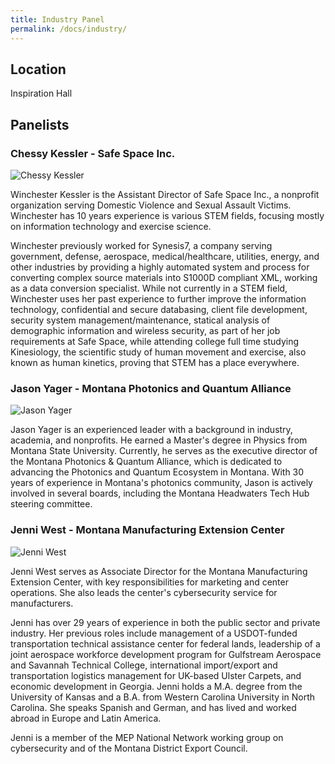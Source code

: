 ```yaml
---
title: Industry Panel
permalink: /docs/industry/
---
```


## Location

Inspiration Hall

## Panelists


### Chessy Kessler - Safe Space Inc.

![Chessy Kessler](../images/kessler.jpeg)

Winchester Kessler is the Assistant Director of Safe Space Inc., a nonprofit organization serving Domestic Violence and Sexual Assault Victims. Winchester has 10 years experience is various STEM fields, focusing mostly on information technology and exercise science.

Winchester previously worked for Synesis7, a company serving government, defense, aerospace, medical/healthcare, utilities, energy, and other industries by providing a highly automated system and process for converting complex source materials into S1000D compliant XML, working as a data conversion specialist. While not currently in a STEM field, Winchester uses her past experience to further improve the information technology, confidential and secure databasing, client file development, security system management/maintenance, statical analysis of demographic information and wireless security, as part of her job requirements at Safe Space, while attending college full time studying Kinesiology, the scientific study of human movement and exercise, also known as human kinetics,  proving that STEM has a place everywhere.

### Jason Yager - Montana Photonics and Quantum Alliance


![Jason Yager](../images/yager.jpeg)

Jason Yager is an experienced leader with a background in industry, academia, and nonprofits. He earned a Master's degree in Physics from Montana State University. Currently, he serves as the executive director of the Montana Photonics & Quantum Alliance, which is dedicated to advancing the Photonics and Quantum Ecosystem in Montana. With 30 years of experience in Montana's photonics community, Jason is actively involved in several boards, including the Montana Headwaters Tech Hub steering committee.

### Jenni West - Montana Manufacturing Extension Center

![Jenni West](../images/west.jpg)

Jenni West serves as Associate Director for the Montana Manufacturing Extension Center, with key responsibilities for marketing and center operations. She also leads the center's cybersecurity service for manufacturers.

Jenni has over 29 years of experience in both the public sector and private industry. Her previous roles include management of a USDOT-funded transportation technical assistance center for federal lands, leadership of a joint aerospace workforce development program for Gulfstream Aerospace and Savannah Technical College, international import/export and transportation logistics management for UK-based Ulster Carpets, and economic development in Georgia. Jenni holds a M.A. degree from the University of Kansas and a B.A. from Western Carolina University in North Carolina.  She speaks Spanish and German, and has lived and worked abroad in Europe and Latin America.

Jenni is a member of the MEP National Network working group on cybersecurity and of the Montana District Export Council.